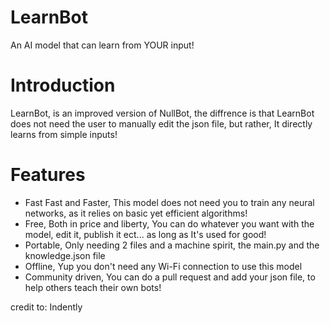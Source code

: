 # LearnBot
An AI model that can learn from YOUR input!
# Introduction
LearnBot, is an improved version of NullBot, the diffrence is that LearnBot does not need the user to manually edit the json file, but rather, It directly learns from simple inputs!
# Features
- Fast Fast and Faster, This model does not need you to train any neural networks, as it relies on basic yet efficient algorithms!
- Free, Both in price and liberty, You can do whatever you want with the model, edit it, publish it ect... as long as It's used for good!
- Portable, Only needing 2 files and a machine spirit, the main.py and the knowledge.json file
- Offline, Yup you don't need any Wi-Fi connection to use this model
- Community driven, You can do a pull request and add your json file, to help others teach their own bots!






credit to: Indently 
